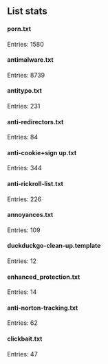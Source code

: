 ## List stats
#### porn.txt
Entries: 1580 <br> 
#### antimalware.txt
Entries: 8739 <br> 
#### antitypo.txt
Entries: 231 <br> 
#### anti-redirectors.txt
Entries: 84 <br> 
#### anti-cookie+sign up.txt
Entries: 344 <br> 
#### anti-rickroll-list.txt
Entries: 226 <br> 
#### annoyances.txt
Entries: 109 <br> 
#### duckduckgo-clean-up.template
Entries: 12 <br> 
#### enhanced_protection.txt
Entries: 14 <br> 
#### anti-norton-tracking.txt
Entries: 62 <br> 
#### clickbait.txt
Entries: 47 <br> 
